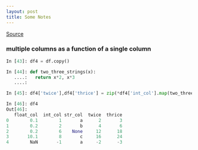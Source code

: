 ```yaml
---
layout: post
title: Some Notes
---
```


[Source](http://manishamde.github.io/blog/2013/03/07/pandas-and-python-top-10/)
### multiple columns as a function of a single column
```python
In [43]: df4 = df.copy()

In [44]: def two_three_strings(x):
   ....:   return x*2, x*3
   ....:

In [45]: df4['twice'],df4['thrice'] = zip(*df4['int_col'].map(two_three_strings))

In [46]: df4
Out[46]:
   float_col  int_col str_col  twice  thrice
0        0.1        1       a      2       3
1        0.2        2       b      4       6
2        0.2        6    None     12      18
3       10.1        8       c     16      24
4        NaN       -1       a     -2      -3

```
